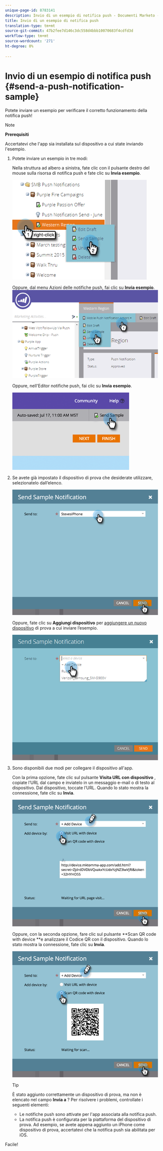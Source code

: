```yaml
---
unique-page-id: 8783141
description: Invio di un esempio di notifica push - Documenti Marketo - Documentazione prodotto
title: Invio di un esempio di notifica push
translation-type: tm+mt
source-git-commit: 47b2fee7d146c3dc558d4bbb10070683f4cdfd3d
workflow-type: tm+mt
source-wordcount: '271'
ht-degree: 0%

---
```



# Invio di un esempio di notifica push {#send-a-push-notification-sample}

Potete inviare un esempio per verificare il corretto funzionamento della notifica push!

>[!NOTE]
>
>**Prerequisiti**
>
>Accertatevi che l&#39;app sia installata sul dispositivo a cui state inviando l&#39;esempio.

1. Potete inviare un esempio in tre modi:

   Nella struttura ad albero a sinistra, fate clic con il pulsante destro del mouse sulla risorsa di notifica push e fate clic su **Invia esempio**.

   ![](assets/image2015-7-13-11-3a26-3a15.png)

   Oppure, dal menu Azioni delle notifiche push, fai clic su **Invia esempio**.\
   ![](assets/image2015-7-13-11-3a28-3a37.png)

   Oppure, nell&#39;Editor notifiche push, fai clic su **Invia esempio**.

   ![](assets/image2015-7-20-13-3a29-3a3.png)

1. Se avete già impostato il dispositivo di prova che desiderate utilizzare, selezionatelo dall’elenco.

   ![](assets/image2015-7-29-8-3a25-3a17.png)

   Oppure, fate clic su **Aggiungi dispositivo** per [aggiungere un nuovo dispositivo](adding-a-new-test-device.md) di prova a cui inviare l’esempio.

   ![](assets/image2015-7-13-11-3a34-3a21.png)

1. Sono disponibili due modi per collegare il dispositivo all&#39;app.

   Con la prima opzione, fate clic sul pulsante **Visita URL con dispositivo** , copiate l’URL dal campo e inviatelo in un messaggio e-mail o di testo al dispositivo. Dal dispositivo, toccate l’URL. Quando lo stato mostra la connessione, fate clic su **Invia**.

   ![](assets/image2015-7-29-8-3a29-3a18.png)

   Oppure, con la seconda opzione, fare clic sul pulsante **Scan QR code with device **e analizzare il Codice QR con il dispositivo. Quando lo stato mostra la connessione, fate clic su **Invia**.

   ![](assets/image2015-7-29-8-3a31-3a20.png)

   >[!TIP]
   >
   >È stato aggiunto correttamente un dispositivo di prova, ma non è elencato nel campo **Invia a** ? Per risolvere i problemi, controllate i seguenti elementi:
   >
   >    
   >    
   >    * Le notifiche push sono attivate per l&#39;app associata alla notifica push.
      >    
      >    
      >
      >    
      >    
      >    




   * La notifica push è configurata per la piattaforma del dispositivo di prova. Ad esempio, se avete appena aggiunto un iPhone come dispositivo di prova, accertatevi che la notifica push sia abilitata per iOS.


Facile!
